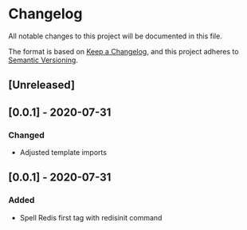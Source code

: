 # Changelog

All notable changes to this project will be documented in this file.

The format is based on [Keep a Changelog](https://keepachangelog.com/en/1.0.0/),
and this project adheres to [Semantic Versioning](https://semver.org/spec/v2.0.0.html).

## [Unreleased]

## [0.0.1] - 2020-07-31

### Changed
-  Adjusted template imports

## [0.0.1] - 2020-07-31

### Added
-  Spell Redis first tag with redisinit command
